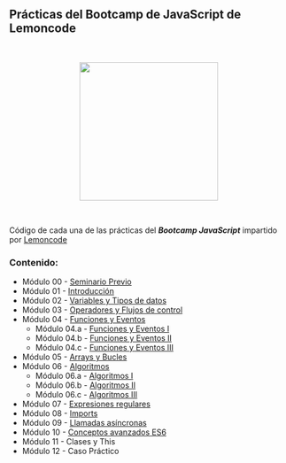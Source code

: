 ## Prácticas del Bootcamp de JavaScript de Lemoncode
<br>
<p align="center">
<img src="https://images.squarespace-cdn.com/content/v1/56cdb491a3360cdd18de5e16/1536153413819-R1MYY9PC7NFCXX85EJMV/1.png" width="250">
</p>
<br>

Código de cada una de las prácticas del ***Bootcamp JavaScript*** impartido por [Lemoncode](https://lemoncode.net/)

### **Contenido:**
* Módulo 00 - [Seminario Previo](https://github.com/juanjopareja/bootcamp-javascript-lemoncode/tree/main/M%C3%B3dulo%2000%20-%20Seminario%20Previo)
* Módulo 01 - [Introducción](https://github.com/juanjopareja/bootcamp-javascript-lemoncode/tree/main/M%C3%B3dulo%2001%20-%20Introducci%C3%B3n)
* Módulo 02 - [Variables y Tipos de datos](https://github.com/juanjopareja/bootcamp-javascript-lemoncode/tree/main/M%C3%B3dulo%2002%20-%20Variables%20y%20Tipos%20de%20datos)
* Módulo 03 - [Operadores y Flujos de control](https://github.com/juanjopareja/bootcamp-javascript-lemoncode/tree/main/M%C3%B3dulo%2003%20-%20Operadores%20y%20Flujos%20de%20Control)
* Módulo 04 - [Funciones y Eventos](https://github.com/juanjopareja/bootcamp-javascript-lemoncode/tree/main/M%C3%B3dulo%2004%20-%20Funciones%20y%20Eventos)
  * Módulo 04.a - [Funciones y Eventos I](https://github.com/juanjopareja/bootcamp-javascript-lemoncode/tree/main/M%C3%B3dulo%2004%20-%20Funciones%20y%20Eventos/M%C3%B3dulo%2004%20-%20Funciones%20y%20Eventos%20I)
  * Módulo 04.b - [Funciones y Eventos II](https://github.com/juanjopareja/bootcamp-javascript-lemoncode/tree/main/M%C3%B3dulo%2004%20-%20Funciones%20y%20Eventos/M%C3%B3dulo%2004%20-%20Funciones%20y%20Eventos%20II)
  * Módulo 04.c - [Funciones y Eventos III](https://github.com/juanjopareja/bootcamp-javascript-lemoncode/tree/main/M%C3%B3dulo%2004%20-%20Funciones%20y%20Eventos/M%C3%B3dulo%2004%20-%20Funciones%20y%20Eventos%20III)
* Módulo 05 - [Arrays y Bucles](https://github.com/juanjopareja/bootcamp-javascript-lemoncode/tree/main/M%C3%B3dulo%2005%20-%20Arrays%20y%20Bucles)
* Módulo 06 - [Algoritmos](https://github.com/juanjopareja/bootcamp-javascript-lemoncode/tree/main/M%C3%B3dulo%2006%20-%20Algoritmos)
  * Módulo 06.a - [Algoritmos I](https://github.com/juanjopareja/bootcamp-javascript-lemoncode/tree/main/M%C3%B3dulo%2006%20-%20Algoritmos/M%C3%B3dulo%2006%20-%20Algoritmos%20I)
  * Módulo 06.b - [Algoritmos II](https://github.com/juanjopareja/bootcamp-javascript-lemoncode/tree/main/M%C3%B3dulo%2006%20-%20Algoritmos/M%C3%B3dulo%2006%20-%20Algoritmos%20II)
  * Módulo 06.c - [Algoritmos III](https://github.com/juanjopareja/bootcamp-javascript-lemoncode/tree/main/M%C3%B3dulo%2006%20-%20Algoritmos/M%C3%B3dulo%2006%20-%20Algoritmos%20III)
* Módulo 07 - [Expresiones regulares](https://github.com/juanjopareja/bootcamp-javascript-lemoncode/tree/main/M%C3%B3dulo%2007%20-%20Expresiones%20regulares)
* Módulo 08 - [Imports](https://github.com/juanjopareja/bootcamp-javascript-lemoncode/tree/main/M%C3%B3dulo%2008%20-%20Imports)
* Módulo 09 - [Llamadas asíncronas](https://github.com/juanjopareja/bootcamp-javascript-lemoncode/tree/main/M%C3%B3dulo%2009%20-%20Llamadas%20as%C3%ADncronas)
* Módulo 10 - [Conceptos avanzados ES6](https://github.com/juanjopareja/bootcamp-javascript-lemoncode/tree/main/M%C3%B3dulo%2010%20-%20Conceptos%20avanzados%20ES6)
* Módulo 11 - Clases y This
* Módulo 12 - Caso Práctico
